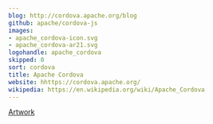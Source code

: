 ```yaml
---
blog: http://cordova.apache.org/blog
github: apache/cordova-js
images:
- apache_cordova-icon.svg
- apache_cordova-ar21.svg
logohandle: apache_cordova
skipped: 0
sort: cordova
title: Apache Cordova
website: hhttps://cordova.apache.org/
wikipedia: https://en.wikipedia.org/wiki/Apache_Cordova
---
```


[Artwork](http://cordova.apache.org/artwork/)
